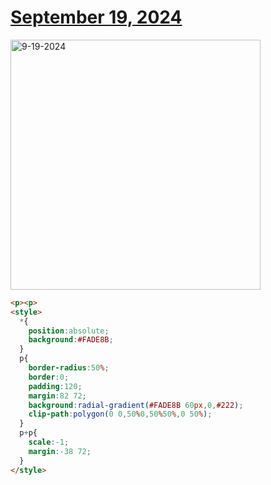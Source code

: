 # [September 19, 2024](https://cssbattle.dev/play/lCgDhMNJTTe7bfubrLII)

<img src="https://firebasestorage.googleapis.com/v0/b/cssbattleapp.appspot.com/o/user%2Fe6YbeBahWNPT7VpE2rE2p85byxa2%2Ftargets%2Ftarget_kAJO9tr@2x.png?alt=media" width="400" alt="9-19-2024" />

```html
<p><p>
<style>
  *{
    position:absolute;
    background:#FADE8B;
  }
  p{
    border-radius:50%;
    border:0;
    padding:120;
    margin:82 72;
    background:radial-gradient(#FADE8B 60px,0,#222);
    clip-path:polygon(0 0,50%0,50%50%,0 50%);
  }
  p+p{
    scale:-1;
    margin:-38 72;
  }
</style>
```
